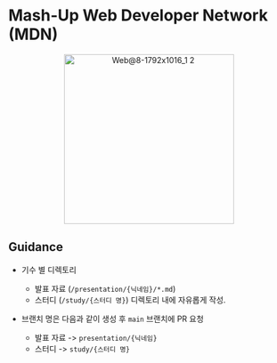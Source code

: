 # Mash-Up Web Developer Network (MDN)

<p align="center">
  <img width="305" alt="Web@8-1792x1016_1 2" src="https://user-images.githubusercontent.com/37530109/223570104-32e4cae1-14a4-434b-8e38-c29c06c51217.png">
</p>

## Guidance

- 기수 별 디렉토리
  - 발표 자료 (`/presentation/{닉네임}/*.md`)
  - 스터디 (`/study/{스터디 명}`) 디렉토리 내에 자유롭게 작성.

- 브랜치 명은 다음과 같이 생성 후 `main` 브랜치에 PR 요청
  - 발표 자료 -> `presentation/{닉네임}` 
  - 스터디 -> `study/{스터디 명}`